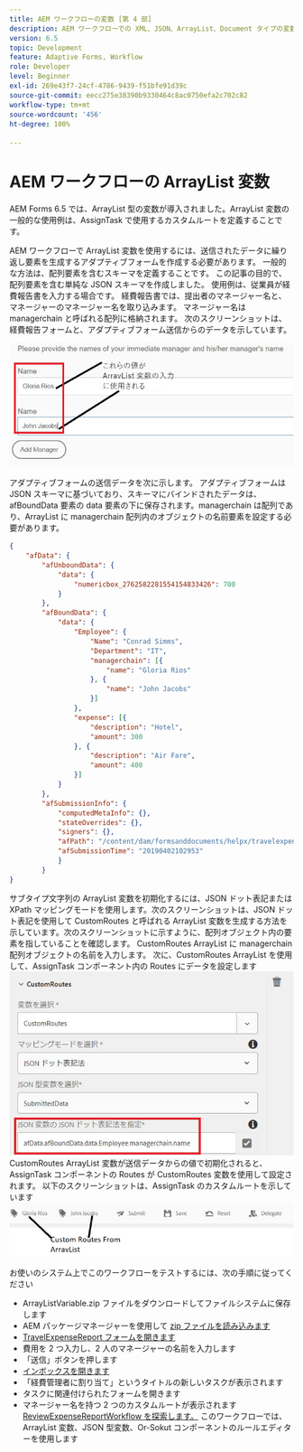```yaml
---
title: AEM ワークフローの変数 [第 4 部]
description: AEM ワークフローでの XML、JSON、ArrayList、Document タイプの変数の使用
version: 6.5
topic: Development
feature: Adaptive Forms, Workflow
role: Developer
level: Beginner
exl-id: 269e43f7-24cf-4786-9439-f51bfe91d39c
source-git-commit: eecc275e38390b9330464c8ac0750efa2c702c82
workflow-type: tm+mt
source-wordcount: '456'
ht-degree: 100%

---
```


# AEM ワークフローの ArrayList 変数

AEM Forms 6.5 では、ArrayList 型の変数が導入されました。ArrayList 変数の一般的な使用例は、AssignTask で使用するカスタムルートを定義することです。

AEM ワークフローで ArrayList 変数を使用するには、送信されたデータに繰り返し要素を生成するアダプティブフォームを作成する必要があります。 一般的な方法は、配列要素を含むスキーマを定義することです。 この記事の目的で、配列要素を含む単純な JSON スキーマを作成しました。 使用例は、従業員が経費報告書を入力する場合です。 経費報告書では、提出者のマネージャー名と、マネージャーのマネージャー名を取り込みます。 マネージャー名は managerchain と呼ばれる配列に格納されます。 次のスクリーンショットは、経費報告フォームと、アダプティブフォーム送信からのデータを示しています。

![expensereport](assets/expensereport.jpg)

アダプティブフォームの送信データを次に示します。 アダプティブフォームは JSON スキーマに基づいており、スキーマにバインドされたデータは、afBoundData 要素の data 要素の下に保存されます。managerchain は配列であり、ArrayList に managerchain 配列内のオブジェクトの名前要素を設定する必要があります。

```json
{
    "afData": {
        "afUnboundData": {
            "data": {
                "numericbox_2762582281554154833426": 700
            }
        },
        "afBoundData": {
            "data": {
                "Employee": {
                    "Name": "Conrad Simms",
                    "Department": "IT",
                    "managerchain": [{
                        "name": "Gloria Rios"
                    }, {
                        "name": "John Jacobs"
                    }]
                },
                "expense": [{
                    "description": "Hotel",
                    "amount": 300
                }, {
                    "description": "Air Fare",
                    "amount": 400
                }]
            }
        },
        "afSubmissionInfo": {
            "computedMetaInfo": {},
            "stateOverrides": {},
            "signers": {},
            "afPath": "/content/dam/formsanddocuments/helpx/travelexpensereport",
            "afSubmissionTime": "20190402102953"
            }
        }
}
```

サブタイプ文字列の ArrayList 変数を初期化するには、JSON ドット表記または XPath マッピングモードを使用します。次のスクリーンショットは、JSON ドット表記を使用して CustomRoutes と呼ばれる ArrayList 変数を生成する方法を示しています。次のスクリーンショットに示すように、配列オブジェクト内の要素を指していることを確認します。 CustomRoutes ArrayList に managerchain 配列オブジェクトの名前を入力します。
次に、CustomRoutes ArrayList を使用して、AssignTask コンポーネント内の Routes にデータを設定します
![customroutes](assets/arraylist.jpg)
CustomRoutes ArrayList 変数が送信データからの値で初期化されると、AssignTask コンポーネントの Routes が CustomRoutes 変数を使用して設定されます。 以下のスクリーンショットは、AssignTask のカスタムルートを示しています
![asingtask](assets/customactions.jpg)

お使いのシステム上でこのワークフローをテストするには、次の手順に従ってください

* ArrayListVariable.zip ファイルをダウンロードしてファイルシステムに保存します
* AEM パッケージマネージャーを使用して [zip ファイルを読み込みます](assets/arraylistvariable.zip) 
* [TravelExpenseReport フォームを開きます](http://localhost:4502/content/dam/formsanddocuments/helpx/travelexpensereport/jcr:content?wcmmode=disabled)
* 費用を 2 つ入力し、2 人のマネージャーの名前を入力します
* 「送信」ボタンを押します
* [インボックスを開きます](http://localhost:4502/aem/inbox)
* 「経費管理者に割り当て」というタイトルの新しいタスクが表示されます
* タスクに関連付けられたフォームを開きます
* マネージャー名を持つ 2 つのカスタムルートが表示されます
  [ReviewExpenseReportWorkflow を探索します。](http://localhost:4502/editor.html/conf/global/settings/workflow/models/ReviewExpenseReport.html) このワークフローでは、ArrayList 変数、JSON 型変数、Or-Sokut コンポーネントのルールエディターを使用します
